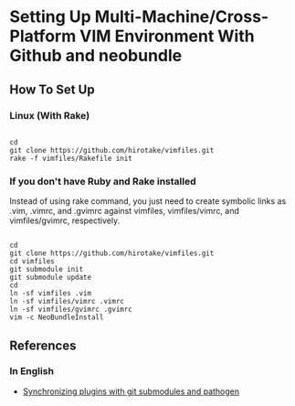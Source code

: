 # Setting Up Multi-Machine/Cross-Platform VIM Environment With Github and neobundle

## How To Set Up

### Linux (With Rake)

<pre><code>
cd
git clone https://github.com/hirotake/vimfiles.git
rake -f vimfiles/Rakefile init
</code></pre>

### If you don't have Ruby and Rake installed
Instead of using rake command, you just need to create symbolic links as .vim, .vimrc, and .gvimrc against vimfiles, vimfiles/vimrc, and vimfiles/gvimrc, respectively.

<pre><code>
cd
git clone https://github.com/hirotake/vimfiles.git
cd vimfiles
git submodule init
git submodule update
cd
ln -sf vimfiles .vim
ln -sf vimfiles/vimrc .vimrc
ln -sf vimfiles/gvimrc .gvimrc
vim -c NeoBundleInstall
</code></pre>

## References

### In English

- [Synchronizing plugins with git submodules and pathogen](http://vimcasts.org/episodes/synchronizing-plugins-with-git-submodules-and-pathogen/)

